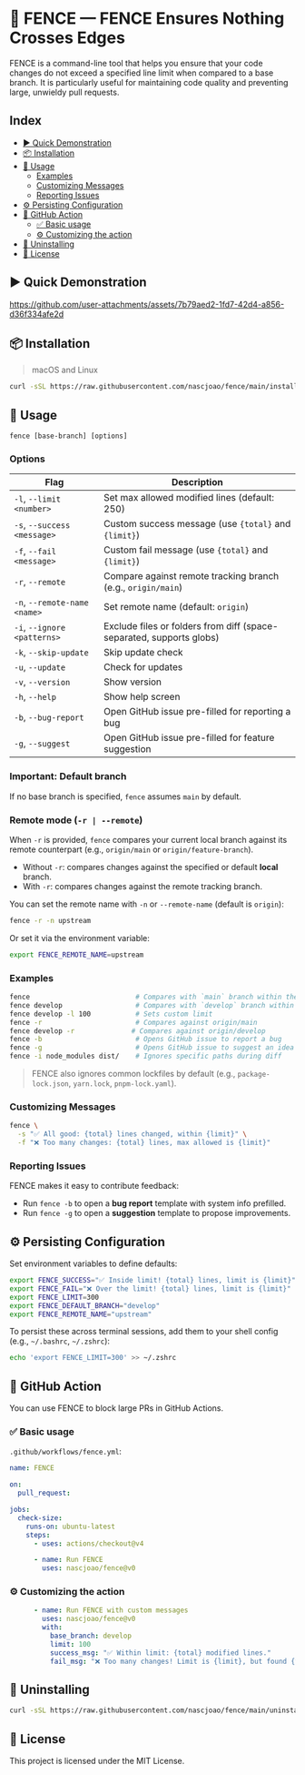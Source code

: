 # 🚧 FENCE — FENCE Ensures Nothing Crosses Edges

FENCE is a command-line tool that helps you ensure that your code changes do not exceed a specified line limit when compared to a base branch. It is particularly useful for maintaining code quality and preventing large, unwieldy pull requests.

## Index  
- [▶️ Quick Demonstration](#-quick-demonstration)  
- [📦 Installation](#-installation)  
- [🚀 Usage](#-usage)  
  - [Examples](#examples)  
  - [Customizing Messages](#customizing-messages)  
  - [Reporting Issues](#reporting-issues)  
- [⚙️ Persisting Configuration](#-persisting-configuration)  
- [🧩 GitHub Action](#-github-action)  
  - [✅ Basic usage](#-basic-usage)  
  - [⚙️ Customizing the action](#-customizing-the-action)  
- [🔄 Uninstalling](#-uninstalling)  
- [📄 License](#-license)  

## ▶️ Quick Demonstration  
https://github.com/user-attachments/assets/7b79aed2-1fd7-42d4-a856-d36f334afe2d  

## 📦 Installation  
> macOS and Linux  

```bash
curl -sSL https://raw.githubusercontent.com/nascjoao/fence/main/install.sh | sh
```

## 🚀 Usage

```
fence [base-branch] [options]
```

### Options

| Flag                         | Description                                                                 |
|------------------------------|-----------------------------------------------------------------------------|
| `-l`, `--limit <number>`     | Set max allowed modified lines (default: 250)                              |
| `-s`, `--success <message>`  | Custom success message (use `{total}` and `{limit}`)                       |
| `-f`, `--fail <message>`     | Custom fail message (use `{total}` and `{limit}`)                          |
| `-r`, `--remote`             | Compare against remote tracking branch (e.g., `origin/main`)               |
| `-n`, `--remote-name <name>` | Set remote name (default: `origin`)                                        |
| `-i`, `--ignore <patterns>`  | Exclude files or folders from diff (space-separated, supports globs)       |
| `-k`, `--skip-update`        | Skip update check                                                          |
| `-u`, `--update`             | Check for updates                                                          |
| `-v`, `--version`            | Show version                                                               |
| `-h`, `--help`               | Show help screen                                                           |
| `-b`, `--bug-report`         | Open GitHub issue pre-filled for reporting a bug                          |
| `-g`, `--suggest`            | Open GitHub issue pre-filled for feature suggestion                        |

### Important: Default branch  
If no base branch is specified, `fence` assumes `main` by default.

### Remote mode (`-r | --remote`)  
When `-r` is provided, `fence` compares your current local branch against its remote counterpart (e.g., `origin/main` or `origin/feature-branch`).  

- Without `-r`: compares changes against the specified or default **local** branch.  
- With `-r`: compares changes against the remote tracking branch.  

You can set the remote name with `-n` or `--remote-name` (default is `origin`):

```bash
fence -r -n upstream
```

Or set it via the environment variable:

```bash
export FENCE_REMOTE_NAME=upstream
```

### Examples

```bash
fence                          # Compares with `main` branch within the default limit: 250
fence develop                  # Compares with `develop` branch within the default limit
fence develop -l 100           # Sets custom limit
fence -r                       # Compares against origin/main
fence develop -r              # Compares against origin/develop
fence -b                       # Opens GitHub issue to report a bug
fence -g                       # Opens GitHub issue to suggest an idea
fence -i node_modules dist/    # Ignores specific paths during diff
```

> FENCE also ignores common lockfiles by default (e.g., `package-lock.json`, `yarn.lock`, `pnpm-lock.yaml`).

### Customizing Messages

```bash
fence \
  -s "✅ All good: {total} lines changed, within {limit}" \
  -f "❌ Too many changes: {total} lines, max allowed is {limit}"
```

### Reporting Issues

FENCE makes it easy to contribute feedback:

- Run `fence -b` to open a **bug report** template with system info prefilled.
- Run `fence -g` to open a **suggestion** template to propose improvements.

## ⚙️ Persisting Configuration

Set environment variables to define defaults:

```bash
export FENCE_SUCCESS="✅ Inside limit! {total} lines, limit is {limit}"
export FENCE_FAIL="❌ Over the limit! {total} lines, limit is {limit}"
export FENCE_LIMIT=300
export FENCE_DEFAULT_BRANCH="develop"
export FENCE_REMOTE_NAME="upstream"
```

To persist these across terminal sessions, add them to your shell config (e.g., `~/.bashrc`, `~/.zshrc`):

```bash
echo 'export FENCE_LIMIT=300' >> ~/.zshrc
```

## 🧩 GitHub Action

You can use FENCE to block large PRs in GitHub Actions.

### ✅ Basic usage

`.github/workflows/fence.yml`:

```yaml
name: FENCE

on:
  pull_request:

jobs:
  check-size:
    runs-on: ubuntu-latest
    steps:
      - uses: actions/checkout@v4

      - name: Run FENCE
        uses: nascjoao/fence@v0
```

### ⚙️ Customizing the action

```yaml
      - name: Run FENCE with custom messages
        uses: nascjoao/fence@v0
        with:
          base_branch: develop
          limit: 100
          success_msg: "✅ Within limit: {total} modified lines."
          fail_msg: "❌ Too many changes! Limit is {limit}, but found {total}."
```

## 🔄 Uninstalling

```bash
curl -sSL https://raw.githubusercontent.com/nascjoao/fence/main/uninstall.sh | sh
```

## 📄 License

This project is licensed under the MIT License.

